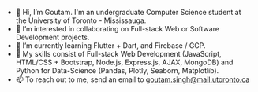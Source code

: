 - 👋 Hi, I’m Goutam. I'm an undergraduate Computer Science student at the University of Toronto - Mississauga.
- 👀 I’m interested in collaborating on Full-stack Web or Software Development projects.
- 🌱 I’m currently learning Flutter + Dart, and Firebase / GCP.
- 💪 My skills consist of Full-stack Web Development (JavaScript, HTML/CSS + Bootstrap, Node.js, Express.js, AJAX, MongoDB) and Python for Data-Science (Pandas, Plotly, Seaborn, Matplotlib).
- 📫 To reach out to me, send an email to goutam.singh@mail.utoronto.ca
